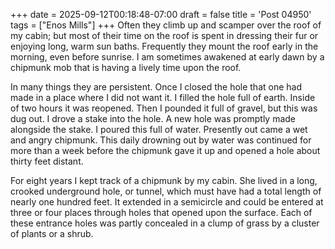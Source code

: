 +++
date = 2025-09-12T00:18:48-07:00
draft = false
title = 'Post 04950'
tags = ["Enos Mills"]
+++
Often they climb up and scamper over the roof of my cabin; but most of their time on the roof is spent in dressing their fur or enjoying long, warm sun baths. Frequently they mount the roof early in the morning, even before sunrise. I am sometimes awakened at early dawn by a chipmunk mob that is having a lively time upon the roof.

In many things they are persistent. Once I closed the hole that one had made in a place where I did not want it. I filled the hole full of earth. Inside of two hours it was reopened. Then I pounded it full of gravel, but this was dug out. I drove a stake into the hole. A new hole was promptly made alongside the stake. I poured this full of water. Presently out came a wet and angry chipmunk. This daily drowning out by water was continued for more than a week before the chipmunk gave it up and opened a hole about thirty feet distant.

For eight years I kept track of a chipmunk by my cabin. She lived in a long, crooked underground hole, or tunnel, which must have had a total length of nearly one hundred feet. It extended in a semicircle and could be entered at three or four places through holes that opened upon the surface. Each of these entrance holes was partly concealed in a clump of grass by a cluster of plants or a shrub.
